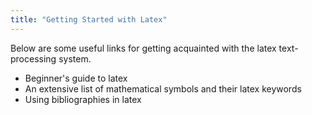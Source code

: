 ```yaml
---
title: "Getting Started with Latex"
---
```


Below are some useful links for getting acquainted with the latex text-processing system.

* <a href="http://www.docs.is.ed.ac.uk/skills/documents/3722/3722-2014.pdf" target="_blank" style="text-decoration:none">Beginner's guide to latex</a>
* <a href="https://www.caam.rice.edu/~heinken/latex/symbols.pdf" style="text-decoration:none">An extensive list of mathematical symbols and their latex keywords</a>
* <a href="https://www.overleaf.com/learn/how-to/Using_bibliographies_on_Overleaf" style="text-decoration:none">Using bibliographies in latex</a>
